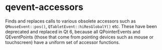 # qevent-accessors

Finds and replaces calls to various obsolete accessors such as `QMouseEvent::pos()`,
`QTabletEvent::hiResGlobalY()` etc.  These have been deprecated and replaced
in Qt 6, because all QPointerEvents and QEventPoints (those that come from
pointing devices such as mouse or touchscreen) have a uniform set of accessor
functions.

